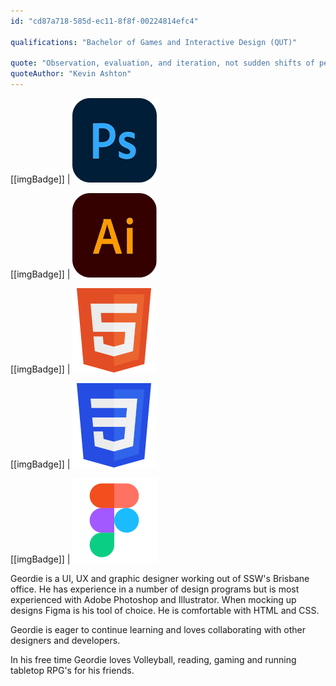 ```yaml
---
id: "cd87a718-585d-ec11-8f8f-00224814efc4"

qualifications: "Bachelor of Games and Interactive Design (QUT)"

quote: "Observation, evaluation, and iteration, not sudden shifts of perception, solve problems and lead us to creation."
quoteAuthor: "Kevin Ashton"
---
```

[[imgBadge]]
| ![](../badges/Designer-adobe-photoshop.png)

[[imgBadge]]
| ![](../badges/Designer-adobe-illustrator.png)

[[imgBadge]]
| ![](../badges/Designer-web-html5.png)

[[imgBadge]]
| ![](../badges/Designer-web-css3.png)

[[imgBadge]]
| ![](../badges/Designer-figma.png)

Geordie is a UI, UX and graphic designer working out of SSW's Brisbane office. He has experience in a number of design programs but is most experienced with Adobe Photoshop and Illustrator. When mocking up designs Figma is his tool of choice. He is comfortable with HTML and CSS. 

Geordie is eager to continue learning and loves collaborating with other designers and developers. 

In his free time Geordie loves Volleyball, reading, gaming and running tabletop RPG's for his friends. 

